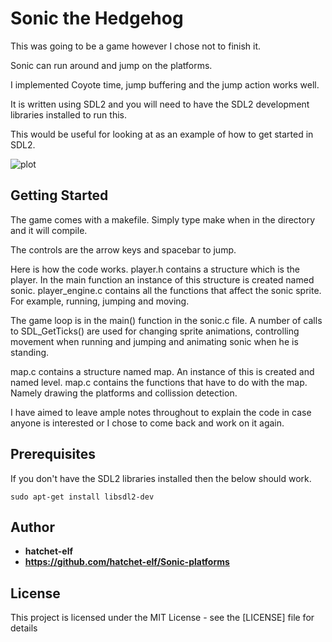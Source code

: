 # Sonic the Hedgehog

This was going to be a game however I chose not to finish it.

Sonic can run around and jump on the platforms.

I implemented Coyote time, jump buffering and the jump action works well.

It is written using SDL2 and you will need to have the SDL2 development libraries installed to run this.

This would be useful for looking at as an example of how to get started in SDL2.

![plot](screenshot.png)

## Getting Started

The game comes with a makefile. Simply type make when in the directory and it will compile.

The controls are the arrow keys and spacebar to jump.

Here is how the code works.
player.h contains a structure which is the player. In the main function an instance of this structure is created named sonic.
player_engine.c contains all the functions that affect the sonic sprite. For example, running, jumping and moving. 

The game loop is in the main() function in the sonic.c file. A number of calls to SDL_GetTicks() are used for changing sprite animations, controlling movement when running and jumping and animating sonic when he is standing.

map.c contains a structure named map. 
An instance of this is created and named level. map.c contains the functions that have to do with the map. Namely drawing the platforms and collission detection.

I have aimed to leave ample notes throughout to explain the code in case anyone is interested or I chose to come back and work on it again.
  
## Prerequisites

If you don't have the SDL2 libraries installed then the below should work.

```
sudo apt-get install libsdl2-dev
```

## Author

* **hatchet-elf** 
* **https://github.com/hatchet-elf/Sonic-platforms** 


## License

This project is licensed under the MIT License - see the [LICENSE] file for details


